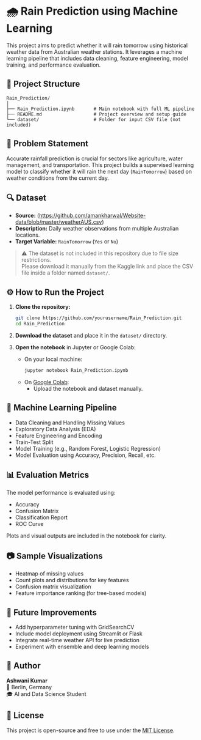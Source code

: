 # 🌧️ Rain Prediction using Machine Learning

This project aims to predict whether it will rain tomorrow using historical weather data from Australian weather stations. It leverages a machine learning pipeline that includes data cleaning, feature engineering, model training, and performance evaluation.

## 📁 Project Structure

```
Rain_Prediction/
│
├── Rain_Prediction.ipynb       # Main notebook with full ML pipeline
├── README.md                   # Project overview and setup guide
└── dataset/                    # Folder for input CSV file (not included)
```

## 📌 Problem Statement

Accurate rainfall prediction is crucial for sectors like agriculture, water management, and transportation. This project builds a supervised learning model to classify whether it will rain the next day (`RainTomorrow`) based on weather conditions from the current day.

## 🔍 Dataset

- **Source:** (https://github.com/amankharwal/Website-data/blob/master/weatherAUS.csv)
- **Description:** Daily weather observations from multiple Australian locations.
- **Target Variable:** `RainTomorrow` (`Yes` or `No`)

> ⚠️ The dataset is not included in this repository due to file size restrictions.  
> Please download it manually from the Kaggle link and place the CSV file inside a folder named `dataset/`.

## ⚙️ How to Run the Project

1. **Clone the repository:**

   ```bash
   git clone https://github.com/yourusername/Rain_Prediction.git
   cd Rain_Prediction
   ```

2. **Download the dataset** and place it in the `dataset/` directory.

3. **Open the notebook** in Jupyter or Google Colab:

   - On your local machine:
     ```bash
     jupyter notebook Rain_Prediction.ipynb
     ```
   - On [Google Colab](https://colab.research.google.com/):
     - Upload the notebook and dataset manually.

## 🧪 Machine Learning Pipeline

- Data Cleaning and Handling Missing Values  
- Exploratory Data Analysis (EDA)  
- Feature Engineering and Encoding  
- Train-Test Split  
- Model Training (e.g., Random Forest, Logistic Regression)  
- Model Evaluation using Accuracy, Precision, Recall, etc.

## 📊 Evaluation Metrics

The model performance is evaluated using:
- Accuracy
- Confusion Matrix
- Classification Report
- ROC Curve

Plots and visual outputs are included in the notebook for clarity.

## 📷 Sample Visualizations

- Heatmap of missing values  
- Count plots and distributions for key features  
- Confusion matrix visualization  
- Feature importance ranking (for tree-based models)

## 🚀 Future Improvements

- Add hyperparameter tuning with GridSearchCV  
- Include model deployment using Streamlit or Flask  
- Integrate real-time weather API for live prediction  
- Experiment with ensemble and deep learning models

## 👤 Author

**Ashwani Kumar**  
📍 Berlin, Germany  
🎓 AI and Data Science Student

## 📄 License

This project is open-source and free to use under the [MIT License](LICENSE).
